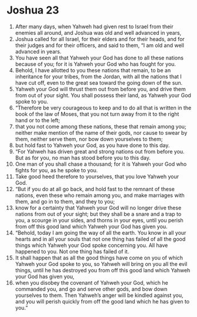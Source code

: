 ﻿
# Joshua 23
1. After many days, when Yahweh had given rest to Israel from their enemies all around, and Joshua was old and well advanced in years, 
2. Joshua called for all Israel, for their elders and for their heads, and for their judges and for their officers, and said to them, “I am old and well advanced in years. 
3. You have seen all that Yahweh your God has done to all these nations because of you; for it is Yahweh your God who has fought for you. 
4. Behold, I have allotted to you these nations that remain, to be an inheritance for your tribes, from the Jordan, with all the nations that I have cut off, even to the great sea toward the going down of the sun. 
5. Yahweh your God will thrust them out from before you, and drive them from out of your sight. You shall possess their land, as Yahweh your God spoke to you. 
6. “Therefore be very courageous to keep and to do all that is written in the book of the law of Moses, that you not turn away from it to the right hand or to the left; 
7. that you not come among these nations, these that remain among you; neither make mention of the name of their gods, nor cause to swear by them, neither serve them, nor bow down yourselves to them; 
8. but hold fast to Yahweh your God, as you have done to this day. 
9. “For Yahweh has driven great and strong nations out from before you. But as for you, no man has stood before you to this day. 
10. One man of you shall chase a thousand; for it is Yahweh your God who fights for you, as he spoke to you. 
11. Take good heed therefore to yourselves, that you love Yahweh your God. 
12. “But if you do at all go back, and hold fast to the remnant of these nations, even these who remain among you, and make marriages with them, and go in to them, and they to you; 
13. know for a certainty that Yahweh your God will no longer drive these nations from out of your sight; but they shall be a snare and a trap to you, a scourge in your sides, and thorns in your eyes, until you perish from off this good land which Yahweh your God has given you. 
14. “Behold, today I am going the way of all the earth. You know in all your hearts and in all your souls that not one thing has failed of all the good things which Yahweh your God spoke concerning you. All have happened to you. Not one thing has failed of it. 
15. It shall happen that as all the good things have come on you of which Yahweh your God spoke to you, so Yahweh will bring on you all the evil things, until he has destroyed you from off this good land which Yahweh your God has given you, 
16. when you disobey the covenant of Yahweh your God, which he commanded you, and go and serve other gods, and bow down yourselves to them. Then Yahweh’s anger will be kindled against you, and you will perish quickly from off the good land which he has given to you.” 
